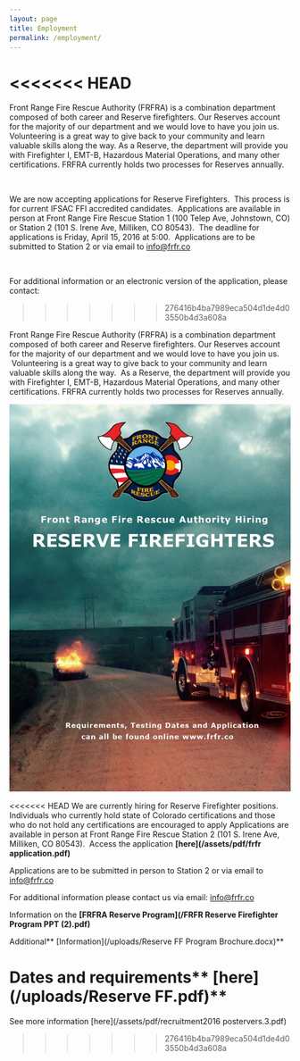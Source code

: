 ```yaml
---
layout: page
title: Employment
permalink: /employment/
---
```


<<<<<<< HEAD
=======

Front Range Fire Rescue Authority (FRFRA) is a combination department composed of both career and Reserve firefighters. Our Reserves account for the majority of our department and we would love to have you join us. Volunteering is a great way to give back to your community and learn valuable skills along the way. As a Reserve, the department will provide you with Firefighter I, EMT-B, Hazardous Material Operations, and many other certifications. FRFRA currently holds two processes for Reserves annually.

&nbsp;

We are now accepting applications for Reserve Firefighters.&nbsp; This process is for current IFSAC FFI accredited candidates. &nbsp;Applications are available in person at Front Range Fire Rescue Station 1 (100 Telep Ave, Johnstown, CO) or Station 2 (101 S. Irene Ave, Milliken, CO 80543).&nbsp; The deadline for applications is Friday, April 15, 2016 at 5:00. &nbsp;Applications are to be submitted to Station 2 or via email to info@frfr.co

&nbsp;

For additional information or an electronic version of the application, please contact:
>>>>>>> 276416b4ba7989eca504d1de4d03550b4d3a608a

Front Range Fire Rescue Authority (FRFRA) is a combination department composed of both career and Reserve firefighters. Our Reserves account for the majority of our department and we would love to have you join us. &nbsp;Volunteering is a great way to give back to your community and learn valuable skills along the way. &nbsp;As a Reserve, the department will provide you with Firefighter I, EMT-B, Hazardous Material Operations, and many other certifications. FRFRA currently holds two processes for Reserves annually.

![](/uploads/versions/pic-only---x----1200-1650x---.jpg)

<<<<<<< HEAD
We are currently hiring for Reserve Firefighter positions.&nbsp; Individuals who currently hold state of Colorado certifications and those who do not hold any certifications are encouraged to apply Applications are available in person at Front Range Fire Rescue Station 2 (101 S. Irene Ave, Milliken, CO 80543). &nbsp;Access the application **[here](/assets/pdf/frfr application.pdf)**

Applications are to be submitted in person to Station 2 or via email to info@frfr.co&nbsp;

For additional information please contact us via email: info@frfr.co

Information on the **[FRFRA Reserve Program](/FRFR Reserve Firefighter Program PPT (2).pdf)**

Additional** [Information](/uploads/Reserve FF Program Brochure.docx)**

Dates and requirements** [here](/uploads/Reserve FF.pdf)**
=======
See more information [here](/assets/pdf/recruitment2016 postervers.3.pdf)
>>>>>>> 276416b4ba7989eca504d1de4d03550b4d3a608a
